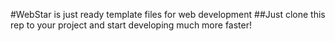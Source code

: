 #WebStar is just ready template files for web development
##Just clone this rep to your project and start developing much more faster!
